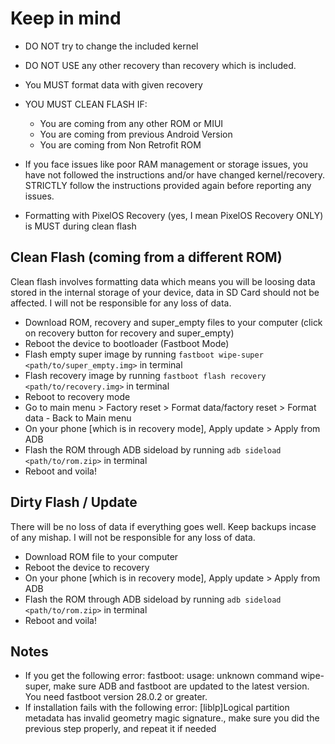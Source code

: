 # Keep in mind

- DO NOT try to change the included kernel
- DO NOT USE any other recovery than recovery which is included.
- You MUST format data with given recovery
- YOU MUST CLEAN FLASH IF:

  - You are coming from any other ROM or MIUI
  - You are coming from previous Android Version
  - You are coming from Non Retrofit ROM

- If you face issues like poor RAM management or storage issues, you have not followed the instructions and/or have changed kernel/recovery. STRICTLY follow the instructions provided again before reporting any issues.
- Formatting with PixelOS Recovery (yes, I mean PixelOS Recovery ONLY) is MUST during clean flash

## Clean Flash (coming from a different ROM)

Clean flash involves formatting data which means you will be loosing data stored in the internal storage of your device, data in SD Card should not be affected. I will not be responsible for any loss of data.

- Download ROM, recovery and super_empty files to your computer (click on recovery button for recovery and super_empty)
- Reboot the device to bootloader (Fastboot Mode)
- Flash empty super image by running `fastboot wipe-super <path/to/super_empty.img>` in terminal
- Flash recovery image by running `fastboot flash recovery <path/to/recovery.img>` in terminal
- Reboot to recovery mode
- Go to main menu > Factory reset > Format data/factory reset > Format data - Back to Main menu
- On your phone [which is in recovery mode], Apply update > Apply from ADB
- Flash the ROM through ADB sideload by running `adb sideload <path/to/rom.zip>` in terminal
- Reboot and voila!

## Dirty Flash / Update

There will be no loss of data if everything goes well. Keep backups incase of any mishap. I will not be responsible for any loss of data.

- Download ROM file to your computer
- Reboot the device to recovery
- On your phone [which is in recovery mode], Apply update > Apply from ADB
- Flash the ROM through ADB sideload by running `adb sideload <path/to/rom.zip>` in terminal
- Reboot and voila!

## Notes

- If you get the following error: fastboot: usage: unknown command wipe-super, make sure ADB and fastboot are updated to the latest version. You need fastboot version 28.0.2 or greater.
- If installation fails with the following error: [liblp]Logical partition metadata has invalid geometry magic signature., make sure you did the previous step properly, and repeat it if needed
